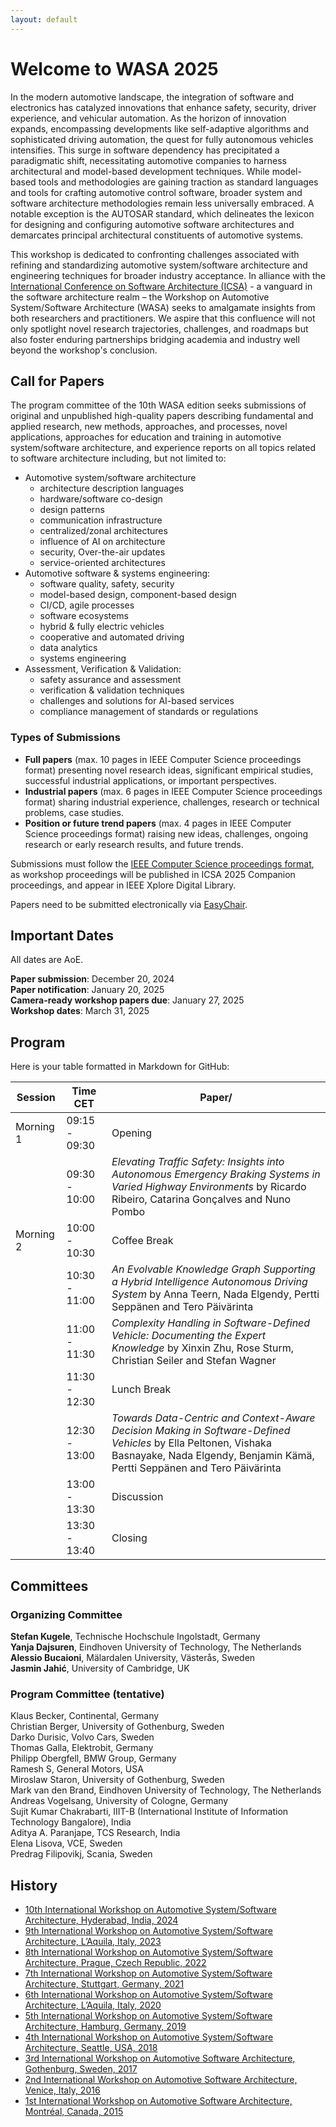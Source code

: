 ```yaml
---
layout: default
---
```


# Welcome to WASA 2025

In the modern automotive landscape, the integration of software and electronics has catalyzed innovations that enhance safety, security, driver experience, and vehicular automation. As the horizon of innovation expands, encompassing developments like self-adaptive algorithms and sophisticated driving automation, the quest for fully autonomous vehicles intensifies. This surge in software dependency has precipitated a paradigmatic shift, necessitating automotive companies to harness architectural and model-based development techniques.
While model-based tools and methodologies are gaining traction as standard languages and tools for crafting automotive control software, broader system and software architecture methodologies remain less universally embraced. A notable exception is the AUTOSAR standard, which delineates the lexicon for designing and configuring automotive software architectures and demarcates principal architectural constituents of automotive systems.

This workshop is dedicated to confronting challenges associated with refining and standardizing automotive system/software architecture and engineering techniques for broader industry acceptance. In alliance with the [International Conference on Software Architecture (ICSA)](https://conf.researchr.org/home/icsa-2025) - a vanguard in the software architecture realm – the Workshop on Automotive System/Software Architecture (WASA) seeks to amalgamate insights from both researchers and practitioners. We aspire that this confluence will not only spotlight novel research trajectories, challenges, and roadmaps but also foster enduring partnerships bridging academia and industry well beyond the workshop's conclusion.

## Call for Papers
The program committee of the 10th WASA edition seeks submissions of original and unpublished high-quality papers describing fundamental and applied research, new methods, approaches, and processes, novel applications, approaches for education and training in automotive system/software architecture, and experience reports on all topics related to software architecture including, but not limited to:

- Automotive system/software architecture
  - architecture description languages
  - hardware/software co-design
  - design patterns
  - communication infrastructure
  - centralized/zonal architectures
  - influence of AI on architecture
  - security, Over-the-air updates
  - service-oriented architectures
- Automotive software & systems engineering:
  - software quality, safety, security
  - model-based design, component-based design
  - CI/CD, agile processes
  - software ecosystems
  - hybrid & fully electric vehicles
  - cooperative and automated driving
  - data analytics
  - systems engineering
- Assessment, Verification & Validation:
  - safety assurance and assessment
  - verification & validation techniques
  - challenges and solutions for AI-based services
  - compliance management of standards or regulations

### Types of Submissions

- **Full papers** (max. 10 pages in IEEE Computer Science proceedings format) presenting novel research ideas, significant empirical studies, successful industrial applications, or important perspectives.
- **Industrial papers** (max. 6 pages in IEEE Computer Science proceedings format) sharing industrial experience, challenges, research or technical problems, case studies.
- **Position or future trend papers** (max. 4 pages in IEEE Computer Science proceedings format) raising new ideas, challenges, ongoing research or early research results, and future trends.

Submissions must follow the [IEEE Computer Science proceedings format](https://www.ieee.org/conferences/publishing/templates.html), as workshop proceedings will be published in ICSA 2025 Companion proceedings, and appear in IEEE Xplore Digital Library.

Papers need to be submitted electronically via [EasyChair](https://easychair.org/conferences/?conf=icsa2025).


## Important Dates
All dates are AoE.

**Paper submission**: December 20, 2024\
**Paper notification**: January 20, 2025\
**Camera-ready workshop papers due**: January 27, 2025\
**Workshop dates**: March 31, 2025

## Program
Here is your table formatted in Markdown for GitHub:

| Session    | Time CET        | Paper/                                                                                         |
|------------|---------------|------------------------------------------------------------------------------------------------------|
| Morning 1  | 09:15 - 09:30  | Opening                                                                                              |
|            | 09:30 - 10:00  | *Elevating Traffic Safety: Insights into Autonomous Emergency Braking Systems in Varied Highway Environments* by Ricardo Ribeiro, Catarina Gonçalves and Nuno Pombo |
| Morning 2  | 10:00 - 10:30  | Coffee Break                                                                                        |
|            | 10:30 - 11:00  | *An Evolvable Knowledge Graph Supporting a Hybrid Intelligence Autonomous Driving System* by Anna Teern, Nada Elgendy, Pertti Seppänen and Tero Päivärinta |
|            | 11:00 - 11:30  | *Complexity Handling in Software-Defined Vehicle: Documenting the Expert Knowledge* by Xinxin Zhu, Rose Sturm, Christian Seiler and Stefan Wagner |
|            | 11:30 - 12:30  | Lunch Break                                                                                        |
|            | 12:30 - 13:00  | *Towards Data-Centric and Context-Aware Decision Making in Software-Defined Vehicles* by Ella Peltonen, Vishaka Basnayake, Nada Elgendy, Benjamin Kämä, Pertti Seppänen and Tero Päivärinta |
|            | 13:00 - 13:30  | Discussion                                                                                          |
|            | 13:30 - 13:40  | Closing                                                                                            |


## Committees

### Organizing Committee
**Stefan Kugele**, Technische Hochschule Ingolstadt, Germany\
**Yanja Dajsuren**, Eindhoven University of Technology, The Netherlands\
**Alessio Bucaioni**, Mälardalen University, Västerås, Sweden\
**Jasmin Jahić**, University of Cambridge, UK


### Program Committee (tentative)

Klaus Becker, Continental, Germany\
Christian Berger, University of Gothenburg, Sweden\
Darko Durisic, Volvo Cars, Sweden\
Thomas Galla, Elektrobit, Germany\
Philipp Obergfell, BMW Group, Germany\
Ramesh S, General Motors, USA\
Miroslaw Staron, University of Gothenburg, Sweden\
Mark van den Brand, Eindhoven University of Technology, The Netherlands\
Andreas Vogelsang, University of Cologne, Germany\
Sujit Kumar Chakrabarti, IIIT-B (International Institute of Information Technology Bangalore), India\
Aditya A. Paranjape, TCS Research, India\
Elena Lisova, VCE, Sweden\
Predrag Filipovikj, Scania, Sweden

## History

- [10th International Workshop on Automotive System/Software Architecture, Hyderabad, India, 2024](https://wasa-workshop.github.io/2024/)
- [9th International Workshop on Automotive System/Software Architecture, L’Aquila, Italy, 2023](https://wasa-workshop.github.io/2023/)
- [8th International Workshop on Automotive System/Software Architecture, Prague, Czech Republic, 2022](https://www.win.tue.nl/wasa2022/)
- [7th International Workshop on Automotive System/Software Architecture, Stuttgart, Germany, 2021](https://www.win.tue.nl/wasa2021/)
- [6th International Workshop on Automotive System/Software Architecture, L’Aquila, Italy, 2020](https://www.win.tue.nl/wasa2020/)
- [5th International Workshop on Automotive System/Software Architecture, Hamburg, Germany, 2019](https://www.win.tue.nl/wasa2019/)
- [4th International Workshop on Automotive System/Software Architecture, Seattle, USA, 2018](https://www.win.tue.nl/wasa2018/)
- [3rd International Workshop on Automotive Software Architecture, Gothenburg, Sweden, 2017](https://www.win.tue.nl/wasa2017/)
- [2nd International Workshop on Automotive Software Architecture, Venice, Italy, 2016](https://www.win.tue.nl/wasa2016/)
- [1st International Workshop on Automotive Software Architecture, Montréal, Canada, 2015](https://www.win.tue.nl/wasa2015/)
